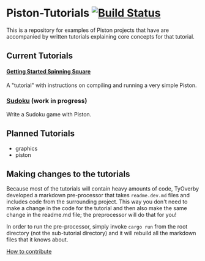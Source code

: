 # Piston-Tutorials [![Build Status](https://travis-ci.org/PistonDevelopers/Piston-Tutorials.svg)](https://travis-ci.org/PistonDevelopers/Piston-Tutorials)

This is a repository for examples of Piston projects that have are
accompanied by written tutorials explaining core concepts for that
tutorial.

## Current Tutorials

#### [Getting Started Spinning Square](./getting-started)
A "tutorial" with instructions on compiling and running a very
simple Piston.

### [Sudoku](./sudoku) (work in progress)
Write a Sudoku game with Piston.

## Planned Tutorials

* graphics
* piston

## Making changes to the tutorials
Because most of the tutorials will contain heavy amounts of 
code, TyOverby developed a markdown pre-processor that takes 
`readme.dev.md` files and includes code from the surrounding 
project.  This way you don't need to make a change in the code
for the tutorial and then also make the same change in the 
readme.md file; the preprocessor will do that for you!

In order to run the pre-processor, simply invoke `cargo run` 
from the root directory (not the sub-tutorial directory) and 
it will rebuild all the markdown files that it knows about.

[How to contribute](https://github.com/PistonDevelopers/piston/blob/master/CONTRIBUTING.md)
